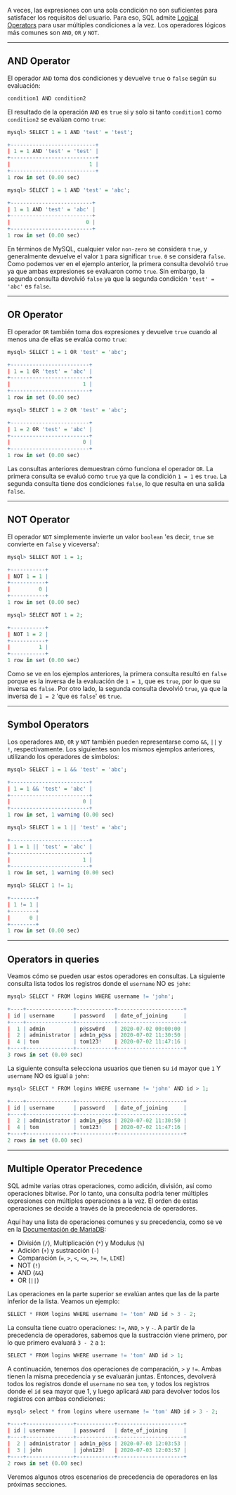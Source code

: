 A veces, las expresiones con una sola condición no son suficientes para satisfacer los requisitos del usuario. Para eso, SQL admite [Logical Operators](https://dev.mysql.com/doc/refman/8.0/en/logical-operators.html) para usar múltiples condiciones a la vez. Los operadores lógicos más comunes son `AND`, `OR` y `NOT`.

---

## AND Operator

El operador `AND` toma dos condiciones y devuelve `true` o `false` según su evaluación:

```r
condition1 AND condition2
```

El resultado de la operación `AND` es `true` si y solo si tanto `condition1` como `condition2` se evalúan como `true`:

```r
mysql> SELECT 1 = 1 AND 'test' = 'test';

+---------------------------+
| 1 = 1 AND 'test' = 'test' |
+---------------------------+
|                         1 |
+---------------------------+
1 row in set (0.00 sec)

mysql> SELECT 1 = 1 AND 'test' = 'abc';

+--------------------------+
| 1 = 1 AND 'test' = 'abc' |
+--------------------------+
|                        0 |
+--------------------------+
1 row in set (0.00 sec)
```

En términos de MySQL, cualquier valor `non-zero` se considera `true`, y generalmente devuelve el valor `1` para significar `true`. `0` se considera `false`. Como podemos ver en el ejemplo anterior, la primera consulta devolvió `true` ya que ambas expresiones se evaluaron como `true`. Sin embargo, la segunda consulta devolvió `false` ya que la segunda condición `'test' = 'abc'` es `false`.

---

## OR Operator

El operador `OR` también toma dos expresiones y devuelve `true` cuando al menos una de ellas se evalúa como `true`:

```r
mysql> SELECT 1 = 1 OR 'test' = 'abc';

+-------------------------+
| 1 = 1 OR 'test' = 'abc' |
+-------------------------+
|                       1 |
+-------------------------+
1 row in set (0.00 sec)

mysql> SELECT 1 = 2 OR 'test' = 'abc';

+-------------------------+
| 1 = 2 OR 'test' = 'abc' |
+-------------------------+
|                       0 |
+-------------------------+
1 row in set (0.00 sec)
```

Las consultas anteriores demuestran cómo funciona el operador `OR`. La primera consulta se evaluó como `true` ya que la condición `1 = 1` es `true`. La segunda consulta tiene dos condiciones `false`, lo que resulta en una salida `false`.

---

## NOT Operator

El operador `NOT` simplemente invierte un valor `boolean` 'es decir, `true` se convierte en `false` y viceversa':

```r
mysql> SELECT NOT 1 = 1;

+-----------+
| NOT 1 = 1 |
+-----------+
|         0 |
+-----------+
1 row in set (0.00 sec)

mysql> SELECT NOT 1 = 2;

+-----------+
| NOT 1 = 2 |
+-----------+
|         1 |
+-----------+
1 row in set (0.00 sec)
```

Como se ve en los ejemplos anteriores, la primera consulta resultó en `false` porque es la inversa de la evaluación de `1 = 1`, que es `true`, por lo que su inversa es `false`. Por otro lado, la segunda consulta devolvió `true`, ya que la inversa de `1 = 2` 'que es `false`' es `true`.

---

## Symbol Operators

Los operadores `AND`, `OR` y `NOT` también pueden representarse como `&&`, `||` y `!`, respectivamente. Los siguientes son los mismos ejemplos anteriores, utilizando los operadores de símbolos:

```r
mysql> SELECT 1 = 1 && 'test' = 'abc';

+-------------------------+
| 1 = 1 && 'test' = 'abc' |
+-------------------------+
|                       0 |
+-------------------------+
1 row in set, 1 warning (0.00 sec)

mysql> SELECT 1 = 1 || 'test' = 'abc';

+-------------------------+
| 1 = 1 || 'test' = 'abc' |
+-------------------------+
|                       1 |
+-------------------------+
1 row in set, 1 warning (0.00 sec)

mysql> SELECT 1 != 1;

+--------+
| 1 != 1 |
+--------+
|      0 |
+--------+
1 row in set (0.00 sec)
```

---

## Operators in queries

Veamos cómo se pueden usar estos operadores en consultas. La siguiente consulta lista todos los registros donde el `username` NO es `john`:

```r
mysql> SELECT * FROM logins WHERE username != 'john';

+----+---------------+------------+---------------------+
| id | username      | password   | date_of_joining     |
+----+---------------+------------+---------------------+
|  1 | admin         | p@ssw0rd   | 2020-07-02 00:00:00 |
|  2 | administrator | adm1n_p@ss | 2020-07-02 11:30:50 |
|  4 | tom           | tom123!    | 2020-07-02 11:47:16 |
+----+---------------+------------+---------------------+
3 rows in set (0.00 sec)
```

La siguiente consulta selecciona usuarios que tienen su `id` mayor que `1` Y `username` NO es igual a `john`:

```r
mysql> SELECT * FROM logins WHERE username != 'john' AND id > 1;

+----+---------------+------------+---------------------+
| id | username      | password   | date_of_joining     |
+----+---------------+------------+---------------------+
|  2 | administrator | adm1n_p@ss | 2020-07-02 11:30:50 |
|  4 | tom           | tom123!    | 2020-07-02 11:47:16 |
+----+---------------+------------+---------------------+
2 rows in set (0.00 sec)
```

---

## Multiple Operator Precedence

SQL admite varias otras operaciones, como adición, división, así como operaciones bitwise. Por lo tanto, una consulta podría tener múltiples expresiones con múltiples operaciones a la vez. El orden de estas operaciones se decide a través de la precedencia de operadores.

Aquí hay una lista de operaciones comunes y su precedencia, como se ve en la [Documentación de MariaDB](https://mariadb.com/kb/en/operator-precedence/):

- División (`/`), Multiplicación (`*`) y Modulus (`%`)
- Adición (`+`) y sustracción (`-`)
- Comparación (`=`, `>`, `<`, `<=`, `>=`, `!=`, `LIKE`)
- NOT (`!`)
- AND (`&&`)
- OR (`||`)

Las operaciones en la parte superior se evalúan antes que las de la parte inferior de la lista. Veamos un ejemplo:

```r
SELECT * FROM logins WHERE username != 'tom' AND id > 3 - 2;
```

La consulta tiene cuatro operaciones: `!=`, `AND`, `>` y `-`. A partir de la precedencia de operadores, sabemos que la sustracción viene primero, por lo que primero evaluará `3 - 2` a `1`:

```r
SELECT * FROM logins WHERE username != 'tom' AND id > 1;
```

A continuación, tenemos dos operaciones de comparación, `>` y `!=`. Ambas tienen la misma precedencia y se evaluarán juntas. Entonces, devolverá todos los registros donde el `username` no sea `tom`, y todos los registros donde el `id` sea mayor que 1, y luego aplicará `AND` para devolver todos los registros con ambas condiciones:

```r
mysql> select * from logins where username != 'tom' AND id > 3 - 2;

+----+---------------+------------+---------------------+
| id | username      | password   | date_of_joining     |
+----+---------------+------------+---------------------+
|  2 | administrator | adm1n_p@ss | 2020-07-03 12:03:53 |
|  3 | john          | john123!   | 2020-07-03 12:03:57 |
+----+---------------+------------+---------------------+
2 rows in set (0.00 sec)
```

Veremos algunos otros escenarios de precedencia de operadores en las próximas secciones.